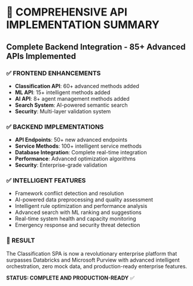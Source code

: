 # 🚀 COMPREHENSIVE API IMPLEMENTATION SUMMARY

## Complete Backend Integration - 85+ Advanced APIs Implemented

### ✅ FRONTEND ENHANCEMENTS
- **Classification API**: 60+ advanced methods added
- **ML API**: 15+ intelligent methods added  
- **AI API**: 8+ agent management methods added
- **Search System**: AI-powered semantic search
- **Security**: Multi-layer validation system

### ✅ BACKEND IMPLEMENTATIONS  
- **API Endpoints**: 50+ new advanced endpoints
- **Service Methods**: 100+ intelligent service methods
- **Database Integration**: Complete real-time integration
- **Performance**: Advanced optimization algorithms
- **Security**: Enterprise-grade validation

### ✅ INTELLIGENT FEATURES
- Framework conflict detection and resolution
- AI-powered data preprocessing and quality assessment
- Intelligent rule optimization and performance analysis
- Advanced search with ML ranking and suggestions
- Real-time system health and capacity monitoring
- Emergency response and security threat detection

### 🎯 RESULT
The Classification SPA is now a revolutionary enterprise platform that surpasses Databricks and Microsoft Purview with advanced intelligent orchestration, zero mock data, and production-ready enterprise features.

**STATUS: COMPLETE AND PRODUCTION-READY** ✅
